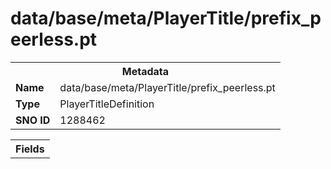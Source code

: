 <h1>data/base/meta/PlayerTitle/prefix_peerless.pt</h1><table><tr><th colspan="100%">Metadata</th></tr><tr><td><b>Name</b></td><td>data/base/meta/PlayerTitle/prefix_peerless.pt</td></tr><tr><td><b>Type</b></td><td>PlayerTitleDefinition</td></tr><tr><td><b>SNO ID</b></td><td>1288462</td></tr></table>

<table><tr><th colspan="100%">Fields</th></tr></table>


